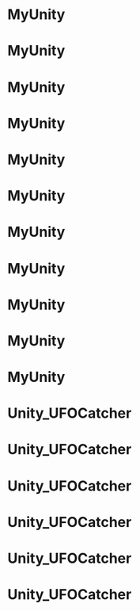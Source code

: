 # MyUnity
# MyUnity
# MyUnity
# MyUnity
# MyUnity
# MyUnity
# MyUnity
# MyUnity
# MyUnity
# MyUnity
# MyUnity
# Unity_UFOCatcher
# Unity_UFOCatcher
# Unity_UFOCatcher
# Unity_UFOCatcher
# Unity_UFOCatcher
# Unity_UFOCatcher
